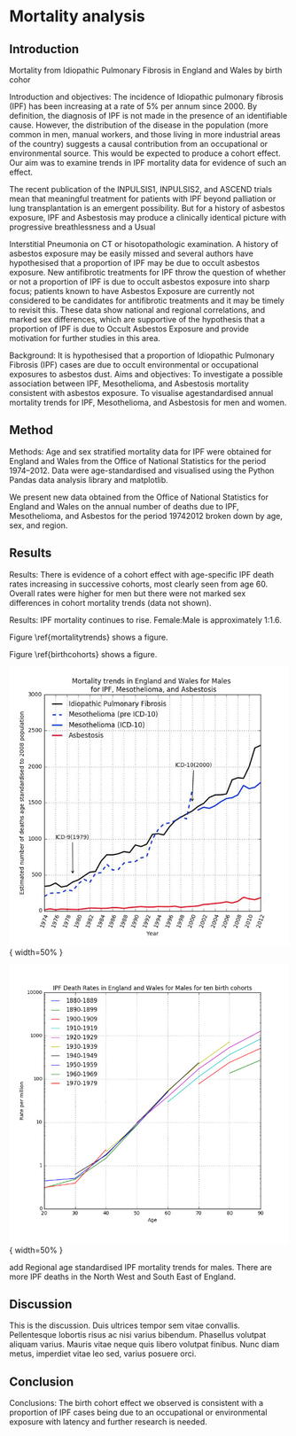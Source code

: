 # Mortality analysis

## Introduction

Mortality from Idiopathic Pulmonary Fibrosis in England and Wales by birth cohor

Introduction and objectives: The incidence of Idiopathic pulmonary fibrosis (IPF) has been increasing at a rate of 5% per annum since 2000.  By definition, the diagnosis of IPF is not made in the presence of an identifiable cause. However, the distribution of the disease in the population (more common in men, manual workers, and those living in more industrial areas of the country) suggests a causal contribution from an occupational or environmental source. This would be expected to produce a cohort effect.  Our aim was to examine trends in IPF mortality data for evidence of such an effect.

The recent publication of the INPULSIS­1, INPULSIS­2, and ASCEND trials mean that meaningful
treatment for patients with IPF beyond palliation or lung transplantation is an emergent possibility.
But for a history of asbestos exposure, IPF and Asbestosis may produce a clinically identical picture with progressive breathlessness and a Usual

Interstitial Pneumonia on CT or hisotopathologic examination. A history of asbestos exposure may be easily missed and several authors have hypothesised
that a proportion of IPF may be due to occult asbestos exposure.
New antifibrotic treatments for IPF throw the question of whether or not a proportion of IPF is due to occult asbestos exposure into sharp focus; patients
known to have Asbestos Exposure are currently not considered to be candidates for antifibrotic treatments and it may be timely to revisit this.
 These data show national and regional correlations, and marked sex differences,
which are supportive of the hypothesis that a proportion of IPF is due to Occult Asbestos Exposure and provide motivation for further studies in this area.

Background: It is hypothesised that a proportion of Idiopathic Pulmonary Fibrosis (IPF) cases are due to occult environmental or occupational
exposures to asbestos dust. 
Aims and objectives: To investigate a possible association between IPF, Mesothelioma, and Asbestosis mortality consistent with asbestos exposure. To
visualise age­standardised annual mortality trends for IPF, Mesothelioma, and Asbestosis for men and women.


## Method

Methods: Age and sex stratified mortality data for IPF were obtained for England and Wales from the Office of National Statistics for the period 1974–2012. Data were age-standardised and visualised using the Python Pandas data analysis library and matplotlib.

We present new data obtained from the Office of National Statistics for England and Wales on the annual number of deaths due to IPF, Mesothelioma, and
Asbestos for the period 1974­2012 broken down by age, sex, and region.

## Results
Results: There is evidence of a cohort effect with age-specific IPF death rates increasing in successive cohorts, most clearly seen from age 60. Overall rates were higher for men but there were not marked sex differences in cohort mortality trends (data not shown).

Results: IPF mortality continues to rise. Female:Male is approximately 1:1.6. 

Figure \ref{mortalitytrends} shows a figure.

Figure \ref{birthcohorts} shows a figure.

![IPF, mesothelioma, and asbestosis mortality trends \label{mortalitytrends}](source/figures/ipfasbmesomaletrend.jpg){ width=50% }

![IPF male birth cohorts \label{birthcohorts}](source/figures/ipfmalebirthcohorts.jpg){ width=50% }


add Regional age standardised IPF mortality trends for males. There
are more IPF deaths in the North West and South East of England.

## Discussion

This is the discussion. Duis ultrices tempor sem vitae convallis. Pellentesque lobortis risus ac nisi varius bibendum. Phasellus volutpat aliquam varius. Mauris vitae neque quis libero volutpat finibus. Nunc diam metus, imperdiet vitae leo sed, varius posuere orci.

## Conclusion
Conclusions: The birth cohort effect we observed is consistent with a proportion of IPF cases being due to an occupational or environmental exposure with latency and further research is needed. 


